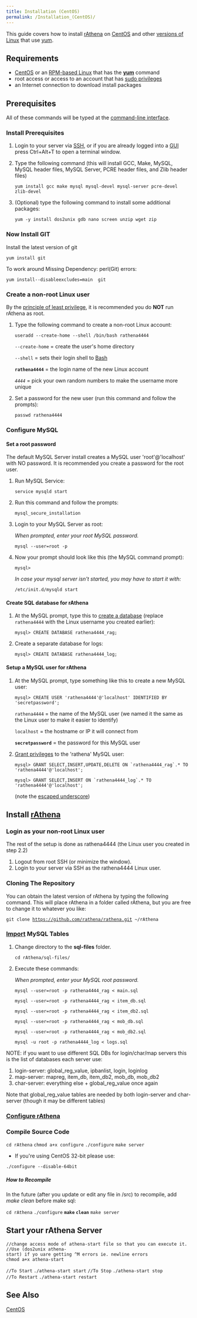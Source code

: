 ```yaml
---
title: Installation (CentOS)
permalink: /Installation_(CentOS)/
---
```


This guide covers how to install [rAthena](rAthena) on [CentOS](/wikipedia:CentOS "wikilink") and other [versions of Linux](/wikipedia:List_of_Linux_distributions#RPM-based "wikilink") that use [yum](/wikipedia:Yellowdog_Updater,_Modified "wikilink").

Requirements
------------

-   [CentOS](https://en.wikipedia.org/wiki/CentOS) or an [RPM-based Linux](/wikipedia:List_of_Linux_distributions#RPM-based "wikilink") that has the **[yum](/wikipedia:Yellowdog_Updater,_Modified "wikilink")** command
-   root access or access to an account that has [sudo privileges](https://en.wikipedia.org/wiki/Sudo)
-   an Internet connection to download install packages

Prerequisites
-------------

All of these commands will be typed at the [command-line interface](https://en.wikipedia.org/wiki/Command-line_interface).

### Install Prerequisites

1.  Login to your server via [SSH](https://en.wikipedia.org/wiki/Secure_Shell), or if you are already logged into a [GUI](/wikipedia:Graphical_user_interface "wikilink") press Ctrl+Alt+T to open a terminal window.
2.  Type the following command (this will install GCC, Make, MySQL, MySQL header files, MySQL Server, PCRE header files, and Zlib header files)

        yum install gcc make mysql mysql-devel mysql-server pcre-devel zlib-devel

3.  (Optional) type the following command to install some additional packages:

        yum -y install dos2unix gdb nano screen unzip wget zip

### Now Install GIT

Install the latest version of git

`yum install git`

To work around Missing Dependency: perl(Git) errors:

`yum install--disableexcludes=main  git`

### Create a non-root Linux user

By the [principle of least privilege](https://en.wikipedia.org/wiki/Principle_of_least_privilege), it is recommended you do **NOT** run rAthena as root.

1.  Type the following command to create a non-root Linux account:

        useradd --create-home --shell /bin/bash rathena4444

    `--create-home` = create the user's home directory

    `--shell` = sets their login shell to [Bash](/wikipedia:Bash_(Unix_shell) "wikilink")

    **`rathena4444`** = the login name of the new Linux account

    *`4444`* = pick your own random numbers to make the username more unique

2.  Set a password for the new user (run this command and follow the prompts):

        passwd rathena4444

### Configure MySQL

#### Set a root password

The default MySQL Server install creates a MySQL user 'root'@'localhost' with NO password. It is recommended you create a password for the root user.

1.  Run MySQL Service:

        service mysqld start

2.  Run this command and follow the prompts:

        mysql_secure_installation

3.  Login to your MySQL Server as root:

    *When prompted, enter your root MySQL password.*

        mysql --user=root -p

4.  Now your prompt should look like this (the MySQL command prompt):

        mysql>

    *In case your mysql server isn't started, you may have to start it with:*

        /etc/init.d/mysqld start

#### Create SQL database for rAthena

1.  At the MySQL prompt, type this to [create a database](http://dev.mysql.com/doc/refman/5.5/en/create-database.html) (replace `rathena4444` with the Linux username you created earlier):

        mysql> CREATE DATABASE rathena4444_rag;

2.  Create a separate database for logs:

        mysql> CREATE DATABASE rathena4444_log;

#### Setup a MySQL user for rAthena

1.  At the MySQL prompt, type something like this to create a new MySQL user:

        mysql> CREATE USER 'rathena4444'@'localhost' IDENTIFIED BY 'secretpassword';

    `rathena4444` = the name of the MySQL user (we named it the same as the Linux user to make it easier to identify)

    `localhost` = the hostname or IP it will connect from

    **`secretpassword`** = the password for this MySQL user

2.  [Grant privileges](http://dev.mysql.com/doc/refman/5.5/en/grant.html) to the 'rathena' MySQL user:

        mysql> GRANT SELECT,INSERT,UPDATE,DELETE ON `rathena4444_rag`.* TO 'rathena4444'@'localhost';

        mysql> GRANT SELECT,INSERT ON `rathena4444_log`.* TO 'rathena4444'@'localhost';

    (note the [escaped underscore](http://dev.mysql.com/doc/refman/5.5/en/string-literals.html#character-escape-sequences))

Install [rAthena](rAthena)
--------------------------------------

### Login as your non-root Linux user

The rest of the setup is done as rathena4444 (the Linux user you created in step 2.2)

1.  Logout from root SSH (or minimize the window).
2.  Login to your server via SSH as the rathena4444 Linux user.

### Cloning The Repository

You can obtain the latest version of rAthena by typing the following command. This will place rAthena in a folder called rAthena, but you are free to change it to whatever you like:

`git clone `[`https://github.com/rathena/rathena.git`](https://github.com/rathena/rathena.git)` ~/rAthena`

### [Import](http://dev.mysql.com/doc/refman/5.5/en/batch-commands.html) MySQL Tables

1.  Change directory to the **sql-files** folder.

        cd rAthena/sql-files/

2.  Execute these commands:

    *When prompted, enter your MySQL root password.*

        mysql --user=root -p rathena4444_rag < main.sql

        mysql --user=root -p rathena4444_rag < item_db.sql

        mysql --user=root -p rathena4444_rag < item_db2.sql

        mysql --user=root -p rathena4444_rag < mob_db.sql

        mysql --user=root -p rathena4444_rag < mob_db2.sql

        mysql -u root -p rathena4444_log < logs.sql

NOTE: if you want to use different SQL DBs for login/char/map servers this is the list of databases each server use:

1.  login-server: global_reg_value, ipbanlist, login, loginlog
2.  map-server: mapreg, item_db, item_db2, mob_db, mob_db2
3.  char-server: everything else + global_reg_value once again

Note that global_reg_value tables are needed by both login-server and char-server (though it may be different tables)

### [Configure rAthena](:Category:Configuration)

### Compile Source Code

`cd rAthena`
`chmod a+x configure`
`./configure`
`make server`

-   If you're using CentOS 32-bit please use:

`./configure --disable-64bit`

##### How to Recompile

In the future (after you update or edit any file in /src) to recompile, add *make clean* before make sql:

`cd rAthena`
`./configure`
**`make` `clean`**
`make server`

Start your rAthena Server
-------------------------

`//change access mode of athena-start file so that you can execute it.`
`//Use (dos2unix athena-start) if yo uare getting ^M errors ie. newline errors `
`chmod a+x athena-start`

`//To Start`
`./athena-start start`
`//To Stop`
`./athena-start stop`
`//To Restart`
`./athena-start restart`

See Also
--------

[CentOS](Installation_Guides)